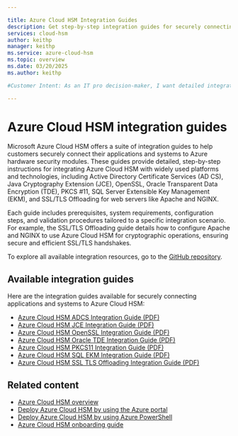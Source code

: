 ```yaml
---

title: Azure Cloud HSM Integration Guides
description: Get step-by-step integration guides for securely connecting applications and systems to Azure Cloud HSM.
services: cloud-hsm
author: keithp
manager: keithp
ms.service: azure-cloud-hsm
ms.topic: overview
ms.date: 03/20/2025
ms.author: keithp

#Customer Intent: As an IT pro decision-maker, I want detailed integration guides so that I can connect applications and systems to Azure Cloud HSM in a way that meets security requirements.

---
```


# Azure Cloud HSM integration guides

Microsoft Azure Cloud HSM offers a suite of integration guides to help customers securely connect their applications and systems to Azure hardware security modules. These guides provide detailed, step-by-step instructions for integrating Azure Cloud HSM with widely used platforms and technologies, including Active Directory Certificate Services (AD CS), Java Cryptography Extension (JCE), OpenSSL, Oracle Transparent Data Encryption (TDE), PKCS #11, SQL Server Extensible Key Management (EKM), and SSL/TLS Offloading for web servers like Apache and NGINX.

Each guide includes prerequisites, system requirements, configuration steps, and validation procedures tailored to a specific integration scenario. For example, the SSL/TLS Offloading guide details how to configure Apache and NGINX to use Azure Cloud HSM for cryptographic operations, ensuring secure and efficient SSL/TLS handshakes.

To explore all available integration resources, go to the [GitHub repository](https://github.com/microsoft/MicrosoftAzureCloudHSM/tree/main/IntegrationGuides).

## Available integration guides

Here are the integration guides available for securely connecting applications and systems to Azure Cloud HSM:

- [Azure Cloud HSM ADCS Integration Guide (PDF)](https://github.com/microsoft/MicrosoftAzureCloudHSM/blob/main/IntegrationGuides/Azure%20Cloud%20HSM%20ADCS%20Integration%20Guide.pdf)
- [Azure Cloud HSM JCE Integration Guide (PDF)](https://github.com/microsoft/MicrosoftAzureCloudHSM/blob/main/IntegrationGuides/Azure%20Cloud%20HSM%20JCE%20Integration%20Guide.pdf)
- [Azure Cloud HSM OpenSSL Integration Guide (PDF)](https://github.com/microsoft/MicrosoftAzureCloudHSM/blob/main/IntegrationGuides/Azure%20Cloud%20HSM%20OpenSSL%20Integration%20Guide.pdf)
- [Azure Cloud HSM Oracle TDE Integration Guide (PDF)](https://github.com/microsoft/MicrosoftAzureCloudHSM/blob/main/IntegrationGuides/Azure%20Cloud%20HSM%20Oracle%20TDE%20Integration%20Guide.pdf)
- [Azure Cloud HSM PKCS11 Integration Guide (PDF)](https://github.com/microsoft/MicrosoftAzureCloudHSM/blob/main/IntegrationGuides/Azure%20Cloud%20HSM%20PKCS11%20Integration%20Guide.pdf)
- [Azure Cloud HSM SQL EKM Integration Guide (PDF)](https://github.com/microsoft/MicrosoftAzureCloudHSM/blob/main/IntegrationGuides/Azure%20Cloud%20HSM%20SQL%20EKM%20Integration%20Guide.pdf)
- [Azure Cloud HSM SSL TLS Offloading Integration Guide (PDF)](https://github.com/microsoft/MicrosoftAzureCloudHSM/blob/main/IntegrationGuides/Azure%20Cloud%20HSM%20SSL%20TLS%20Offloading%20Integration%20Guide.pdf)

## Related content

- [Azure Cloud HSM overview](overview.md)
- [Deploy Azure Cloud HSM by using the Azure portal](quickstart-portal.md)
- [Deploy Azure Cloud HSM by using Azure PowerShell](quickstart-powershell.md)
- [Azure Cloud HSM onboarding guide](onboarding-guide.md)